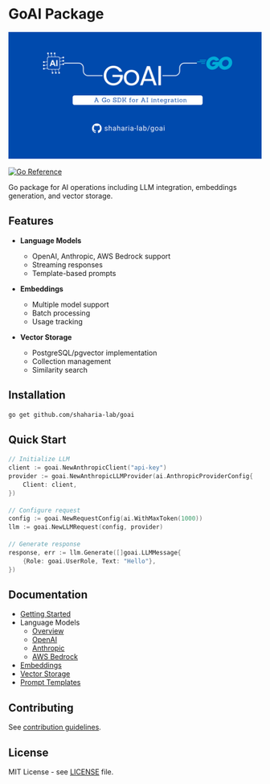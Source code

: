 # GoAI Package

![AI Package Banner](banner_image.png)

[![Go Reference](https://pkg.go.dev/badge/github.com/shaharia-lab/goai.svg)](https://pkg.go.dev/github.com/shaharia-lab/goai)

Go package for AI operations including LLM integration, embeddings generation, and vector storage.

## Features

- **Language Models**
  - OpenAI, Anthropic, AWS Bedrock support
  - Streaming responses
  - Template-based prompts

- **Embeddings**
  - Multiple model support
  - Batch processing
  - Usage tracking

- **Vector Storage**
  - PostgreSQL/pgvector implementation
  - Collection management
  - Similarity search

## Installation

```bash
go get github.com/shaharia-lab/goai
```

## Quick Start

```go
// Initialize LLM
client := goai.NewAnthropicClient("api-key")
provider := goai.NewAnthropicLLMProvider(ai.AnthropicProviderConfig{
    Client: client,
})

// Configure request
config := goai.NewRequestConfig(ai.WithMaxToken(1000))
llm := goai.NewLLMRequest(config, provider)

// Generate response
response, err := llm.Generate([]goai.LLMMessage{
    {Role: goai.UserRole, Text: "Hello"},
})
```

## Documentation

- [Getting Started](getting_started.md)
- Language Models
  - [Overview](llm/index.md)
  - [OpenAI](llm/openai.md)
  - [Anthropic](llm/anthropic.md)
  - [AWS Bedrock](llm/bedrock.md)
- [Embeddings](embeddings/index.md)
- [Vector Storage](vector-store/index.md)
- [Prompt Templates](prompt_template.md)

## Contributing

See [contribution guidelines](CONTRIBUTING.md).

## License

MIT License - see [LICENSE](LICENSE) file.
